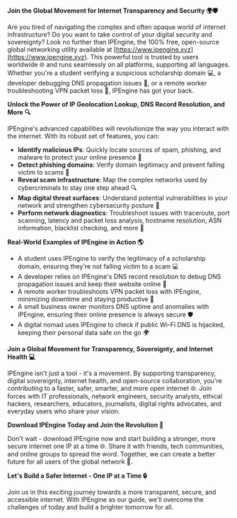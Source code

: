 **Join the Global Movement for Internet Transparency and Security 🌍🛡️**

Are you tired of navigating the complex and often opaque world of internet infrastructure? Do you want to take control of your digital security and sovereignty? Look no further than IPEngine, the 100% free, open-source global networking utility available at [https://www.ipengine.xyz](https://www.ipengine.xyz). This powerful tool is trusted by users worldwide 🌐 and runs seamlessly on all platforms, supporting all languages. Whether you're a student verifying a suspicious scholarship domain 💻, a developer debugging DNS propagation issues 🔗, or a remote worker troubleshooting VPN packet loss 📡, IPEngine has got your back.

**Unlock the Power of IP Geolocation Lookup, DNS Record Resolution, and More 🔍**

IPEngine's advanced capabilities will revolutionize the way you interact with the internet. With its robust set of features, you can:

*   **Identify malicious IPs**: Quickly locate sources of spam, phishing, and malware to protect your online presence 🚫
*   **Detect phishing domains**: Verify domain legitimacy and prevent falling victim to scams 💸
*   **Reveal scam infrastructure**: Map the complex networks used by cybercriminals to stay one step ahead 🔍
*   **Map digital threat surfaces**: Understand potential vulnerabilities in your network and strengthen cybersecurity posture 🔐
*   **Perform network diagnostics**: Troubleshoot issues with traceroute, port scanning, latency and packet loss analysis, hostname resolution, ASN information, blacklist checking, and more 🚀

**Real-World Examples of IPEngine in Action 🌎**

*   A student uses IPEngine to verify the legitimacy of a scholarship domain, ensuring they're not falling victim to a scam 💻
*   A developer relies on IPEngine's DNS record resolution to debug DNS propagation issues and keep their website online 🔗
*   A remote worker troubleshoots VPN packet loss with IPEngine, minimizing downtime and staying productive 📡
*   A small business owner monitors DNS uptime and anomalies with IPEngine, ensuring their online presence is always secure 🛡️
*   A digital nomad uses IPEngine to check if public Wi-Fi DNS is hijacked, keeping their personal data safe on the go 🌍

**Join a Global Movement for Transparency, Sovereignty, and Internet Health 💻**

IPEngine isn't just a tool - it's a movement. By supporting transparency, digital sovereignty, internet health, and open-source collaboration, you're contributing to a faster, safer, smarter, and more open internet 🌐. Join forces with IT professionals, network engineers, security analysts, ethical hackers, researchers, educators, journalists, digital rights advocates, and everyday users who share your vision.

**Download IPEngine Today and Join the Revolution 🔴**

Don't wait - download IPEngine now and start building a stronger, more secure internet one IP at a time 🌐. Share it with friends, tech communities, and online groups to spread the word. Together, we can create a better future for all users of the global network 🚀.

**Let's Build a Safer Internet - One IP at a Time 🔒**

Join us in this exciting journey towards a more transparent, secure, and accessible internet. With IPEngine as our guide, we'll overcome the challenges of today and build a brighter tomorrow for all.
